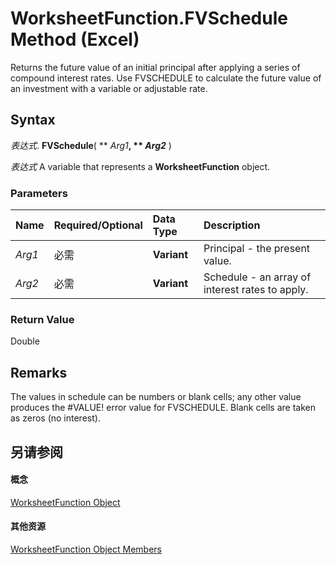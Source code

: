 
# WorksheetFunction.FVSchedule Method (Excel)

Returns the future value of an initial principal after applying a series of compound interest rates. Use FVSCHEDULE to calculate the future value of an investment with a variable or adjustable rate.


## Syntax

 _表达式_. **FVSchedule**( ** _Arg1_**, ** _Arg2_** )

 _表达式_ A variable that represents a **WorksheetFunction** object.


### Parameters



|**Name**|**Required/Optional**|**Data Type**|**Description**|
|:-----|:-----|:-----|:-----|
| _Arg1_|必需|**Variant**|Principal - the present value.|
| _Arg2_|必需|**Variant**|Schedule - an array of interest rates to apply.|

### Return Value

Double


## Remarks

The values in schedule can be numbers or blank cells; any other value produces the #VALUE! error value for FVSCHEDULE. Blank cells are taken as zeros (no interest). 


## 另请参阅


#### 概念


[WorksheetFunction Object](7b1d5639-363d-632c-2cf0-2232562646b6.md)
#### 其他资源


[WorksheetFunction Object Members](http://msdn.microsoft.com/library/6811ca87-4b53-0bff-88c9-30bf7497879a%28Office.15%29.aspx)